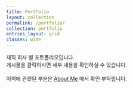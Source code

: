 ```yaml
---
title: Portfolio
layout: collection
permalink: /portfolio/
collection: portfolio
entries_layout: grid
classes: wide
---
```


재직 회사 별 포트폴리오입니다.  
게시물을 클릭하시면 세부 내용을 확인하실 수 있습니다.  
<br>
이력에 관련된 부분은 [About Me](https://bcchoi0202.github.io/r/) 에서 확인 부탁립니다.